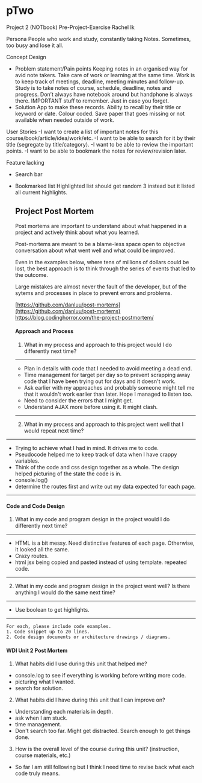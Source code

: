 # pTwo

Project 2 (NOTbook) Pre-Project-Exercise
Rachel Ik

Persona
People who work and study, constantly taking Notes.
Sometimes, too busy and lose it all.

Concept Design
- Problem statement/Pain points
Keeping notes in an organised way for avid note takers.
Take care of work or learning at the same time.
Work is to keep track of meetings, deadline, meeting minutes and follow-up.
Study is to take notes of course, schedule, deadline, notes and progress.
Don’t always have notebook around but handphone is always there.
IMPORTANT stuff to remember. Just in case you forget.
- Solution
App to make these records.
Ability to recall by their title or keyword or date. Colour coded.
Save paper that goes missing or not available when needed outside of work.

User Stories
-I want to create a list of important notes for this course/book/article/idea/work/etc.
-I want to be able to search for it by their title (segregate by title/category).
-I want to be able to review the important points.
-I want to be able to bookmark the notes for review/revision later.

Feature lacking
- Search bar
- Bookmarked list
  Highlighted list should get random 3 instead but it listed all current highlights.

  ## Project Post Mortem
  Post mortems are important to understand about what happened in a project and actively think about what you learned.

  Post-mortems are meant to be a blame-less space open to objective conversation about what went well and what could be improved.

  Even in the examples below, where tens of millions of dollars could be lost, the best approach is to think through the series of events that led to the outcome.

  Large mistakes are almost never the fault of the developer, but of the sytems and processes in place to prevent errors and problems.

  [https://github.com/danluu/post-mortems](https://github.com/danluu/post-mortems)
  https://blog.codinghorror.com/the-project-postmortem/


  #### Approach and Process

  1. What in my process and approach to this project would I do differently next time?
  -------
  - Plan in details with code that I needed to avoid meeting a dead end.
  - Time management for target per day so to prevent scrapping away code that I have been trying out for days and it doesn't work.
  - Ask earlier with my approaches and probably someone might tell me that it wouldn't work earlier than later. Hope I managed to listen too.
  - Need to consider the errors that I might get.
  - Understand AJAX more before using it. It might clash.
  -------

  2. What in my process and approach to this project went well that I would repeat next time?
----------
  - Trying to achieve what I had in mind. It drives me to code.
  - Pseudocode helped me to keep track of data when I have crappy variables.
  - Think of the code and css design together as a whole. The design helped picturing of the state the code is in.
  - console.log()
  - determine the routes first and write out my data expected for each page.
---------

  #### Code and Code Design

  1. What in my code and program design in the project would I do differently next time?
  -------
  - HTML is a bit messy. Need distinctive features of each page. Otherwise, it looked all the same.
  - Crazy routes.
  - html jsx being copied and pasted instead of using template. repeated code.
  -------

  2. What in my code and program design in the project went well? Is there anything I would do the same next time?
  -------
  - Use boolean to get highlights.
  -------

    For each, please include code examples.
    1. Code snippet up to 20 lines.
    2. Code design documents or architecture drawings / diagrams.

  #### WDI Unit 2 Post Mortem
  1. What habits did I use during this unit that helped me?
  - console.log to see if everything is working before writing more code.
  - picturing what I wanted.
  - search for solution.

  2. What habits did I have during this unit that I can improve on?
  - Understanding each materials in depth.
  - ask when I am stuck.
  - time management.
  - Don't search too far. Might get distracted. Search enough to get things done.

  3. How is the overall level of the course during this unit? (instruction, course materials, etc.)
  - So far I am still following but I think I need time to revise back what each code truly means.
